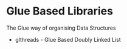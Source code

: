 # Glue Based Libraries

The Glue way of organising Data Structures

- glthreads - Glue Based Doubly Linked List